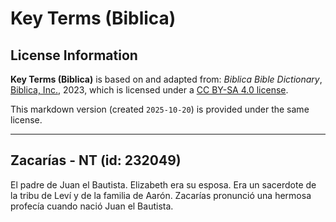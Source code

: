 # Key Terms (Biblica)

## License Information

**Key Terms (Biblica)** is based on and adapted from: _Biblica Bible Dictionary_, [Biblica, Inc.](https://www.biblica.com/), 2023, which is licensed under a [CC BY-SA 4.0 license](https://creativecommons.org/licenses/by-sa/4.0/legalcode.en).

This markdown version (created `2025-10-20`) is provided under the same license.



--------------------------------

## Zacarías - NT (id: 232049)

El padre de Juan el Bautista. Elizabeth era su esposa. Era un sacerdote de la tribu de Leví y de la familia de Aarón. Zacarías pronunció una hermosa profecía cuando nació Juan el Bautista.


